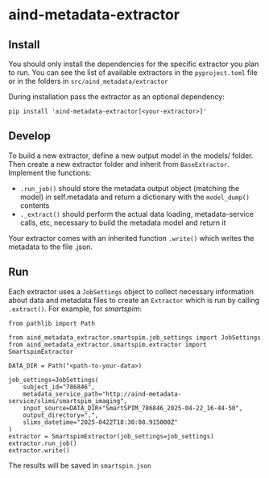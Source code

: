 # aind-metadata-extractor

## Install

You should only install the dependencies for the specific extractor you plan to run. You can see the list of available extractors in the `pyproject.toml` file or in the folders in `src/aind_metadata/extractor`

During installation pass the extractor as an optional dependency:

```
pip install 'aind-metadata-extractor[<your-extractor>]'
```

## Develop

To build a new extractor, define a new output model in the models/ folder. Then create a new extractor folder and inherit from `BaseExtractor`. Implement the functions:

- `.run_job()` should store the metadata output object (matching the model) in self.metadata and return a dictionary with the `model_dump()` contents
- `._extract()` should perform the actual data loading, metadata-service calls, etc, necessary to build the metadata model and return it

Your extractor comes with an inherited function `.write()` which writes the metadata to the file <extractor>.json.

## Run

Each extractor uses a `JobSettings` object to collect necessary information about data and metadata files to create an `Extractor` which is run by calling `.extract()`. For example, for *smartspim*:

```{python}
from pathlib import Path

from aind_metadata_extractor.smartspim.job_settings import JobSettings
from aind_metadata_extractor.smartspim.extractor import SmartspimExtractor

DATA_DIR = Path("<path-to-your-data>)

job_settings=JobSettings(
    subject_id="786846",
    metadata_service_path="http://aind-metadata-service/slims/smartspim_imaging",
    input_source=DATA_DIR+"SmartSPIM_786846_2025-04-22_16-44-50",
    output_directory=".",
    slims_datetime="2025-0422T18:30:08.915000Z"
)
extractor = SmartspimExtractor(job_settings=job_settings)
extractor.run_job()
extractor.write()
```

The results will be saved in `smartspin.json`
